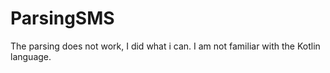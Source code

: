 # ParsingSMS
The parsing does not work, I did what i can. I am not familiar with the Kotlin language.
